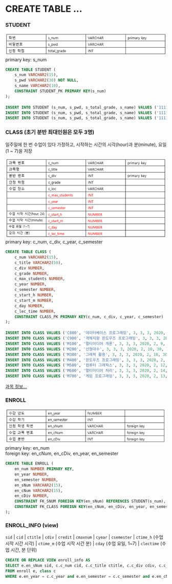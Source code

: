 # CREATE TABLE ...

### STUDENT

![images/Untitled.png](images/Untitled.png)
<br>
primary key: s_num
```sql
CREATE TABLE STUDENT (
	s_num VARCHAR2(15),
	s_pwd VARCHAR2(30) NOT NULL,
	s_name VARCHAR2(10),
	CONSTRAINT STUDENT_PK PRIMARY KEY(s_num)
);

INSERT INTO STUDENT (s_num, s_pwd, s_total_grade, s_name) VALUES ('1111111', '1234', '고은서');
INSERT INTO STUDENT (s_num, s_pwd, s_total_grade, s_name) VALUES ('1111112', '2345', '이수현');
INSERT INTO STUDENT (s_num, s_pwd, s_total_grade, s_name) VALUES ('1111113', '3456', '조혜민');
```

### CLASS (초기 분반 최대인원은 모두 3명)

일주일에 한 번 수업이 있다 가정하고, 시작하는 시간의 시각(hour)과 분(minute), 요일(1 ~ 7)을 저장

![images/Untitled%201.png](images/Untitled%201.png)
<br>
primary key: c_num, c_div, c_year, c_semester
```sql
CREATE TABLE CLASS (
	c_num VARCHAR2(15),
	c_title VARCHAR2(50),
	c_div NUMBER,
	c_grade NUMBER,
	c_max_students NUMBER,
	c_year NUMBER,
	c_semester NUMBER,
	c_start_h NUMBER,
	c_start_m NUMBER,
	c_day NUMBER,
	c_lec_time NUMBER,
	CONSTRAINT CLASS_PK PRIMARY KEY(c_num, c_div, c_year, c_semester)
);

INSERT INTO CLASS VALUES ('C800', '데이터베이스 프로그래밍', 3, 3, 3, 2020, 2, 13, 30, 1, 75);
INSERT INTO CLASS VALUES ('C900', '객체지향 윈도우즈 프로그래밍', 3, 3, 3, 2020, 2, 10, 30, 3, 75);
INSERT INTO CLASS VALUES ('M100', '멀티미디어 개론', 3, 3, 3, 2020, 2, 9, 0, 2, 75);	
INSERT INTO CLASS VALUES ('M200', '선형대수', 3, 3, 3, 2020, 2, 10, 30, 3, 75);
INSERT INTO CLASS VALUES ('M300', '그래픽 활용', 3, 3, 3, 2020, 2, 10, 30, 2, 75);
INSERT INTO CLASS VALUES ('M400', '윈도우즈 프로그래밍', 3, 3, 3, 2020, 2, 12, 0, 4, 75);
INSERT INTO CLASS VALUES ('M500', '컴퓨터 그래픽스', 3, 3, 3, 2020, 2, 12, 0, 4, 75);
INSERT INTO CLASS VALUES ('M600', '멀티미디어 처리', 3, 3, 3, 2020, 2, 14, 0, 1, 120);
INSERT INTO CLASS VALUES ('M700', '게임 프로그래밍', 3, 3, 3, 2020, 2, 13, 30, 1, 75);
```

[과목 정보...](https://www.notion.so/4eb4c32c1983404c9bcfba8eb187641c)

### ENROLL

![images/Untitled%202.png](images/Untitled%202.png)
<br>
primary key: en_num
<br>
foreign key: en_cNum, en_cDiv, en_year, en_semester
```sql
CREATE TABLE ENROLL (
	en_num NUMBER PRIMARY KEY,
	en_year NUMBER,
	en_semester NUMBER,
	en_sNum VARCHAR2(15),
	en_cNum VARCHAR2(15),
	en_cDiv NUMBER,
	CONSTRAINT FK_SNUM FOREIGN KEY(en_sNum) REFERENCES STUDENT(s_num),
	CONSTRAINT FK_CLASS FOREIGN KEY(en_cNum, en_cDiv, en_year, en_semester) REFERENCES CLASS(c_num, c_div, c_year, c_semester)
);
```

### ENROLL_INFO (view)

`sid` | `cid` | `ctitle` | `cdiv` | `credit` | `cmaxnum` | `cyear` | `csemester` | `ctime_h` (수업 시작 시간 시각) | `ctime_m` (수업 시작 시간 분) | `cday` (수업 요일, 1~7) | `clectime` (수업 시간, 분 단위)

```sql
CREATE OR REPLACE VIEW enroll_info AS
SELECT e.en_sNum sid, c.c_num cid, c.c_title ctitle, c.c_div cdiv, c.c_grade credit, c.c_max_students cmaxnum, c.c_year cyear, c.c_semester csemester, c.c_start_h ctime_h, c.c_start_m ctime_m, c.c_day cday, c.c_lec_time clectime
FROM enroll e, class c
WHERE e.en_year = c.c_year and e.en_semester = c.c_semester and e.en_cNum = c.c_num and e.en_cDiv = c.c_div;
```
